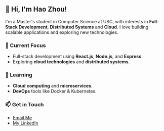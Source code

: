 ## 👋 Hi, I'm Hao Zhou!

I'm a Master's student in Computer Science at USC, with interests in **Full-Stack Development**, **Distributed Systems** and **Cloud**. I love building scalable applications and exploring new technologies.

### 🔭 Current Focus
- Full-stack development using **React.js**, **Node.js**, and **Express**.
- Exploring **cloud technologies** and **distributed systems**.

### 🌱 Learning
- **Cloud computing** and **microservices**.
- **DevOps** tools like Docker & Kubernetes.

### 📫 Get in Touch
- [Email Me](mailto:contact.haozhou@gmail.com)
- [My LinkedIn](https://www.linkedin.com/in/hao-zhou-/)
<!--
**haozhou1919/haozhou1919** is a ✨ _special_ ✨ repository because its `README.md` (this file) appears on your GitHub profile.

Here are some ideas to get you started:

- 🔭 I’m currently working on ...
- 🌱 I’m currently learning ...
- 👯 I’m looking to collaborate on ...
- 🤔 I’m looking for help with ...
- 💬 Ask me about ...
- 📫 How to reach me: ...
- 😄 Pronouns: ...
- ⚡ Fun fact: ...
-->

